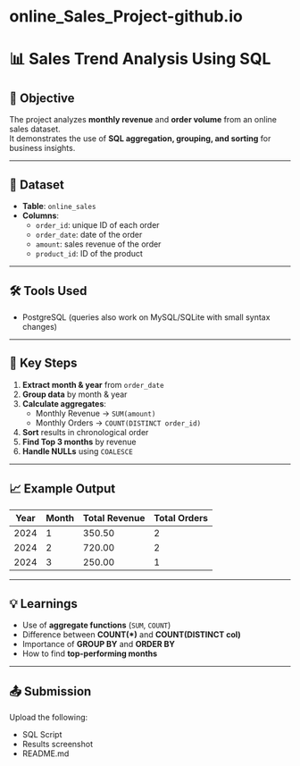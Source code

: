 # online_Sales_Project-github.io



# 📊 Sales Trend Analysis Using SQL

## 🎯 Objective
The project analyzes **monthly revenue** and **order volume** from an online sales dataset.  
It demonstrates the use of **SQL aggregation, grouping, and sorting** for business insights.

---

## 📂 Dataset
- **Table**: `online_sales`
- **Columns**:
  - `order_id`: unique ID of each order
  - `order_date`: date of the order
  - `amount`: sales revenue of the order
  - `product_id`: ID of the product

---

## 🛠 Tools Used
- PostgreSQL (queries also work on MySQL/SQLite with small syntax changes)

---

## 📌 Key Steps
1. **Extract month & year** from `order_date`
2. **Group data** by month & year
3. **Calculate aggregates**:
   - Monthly Revenue → `SUM(amount)`
   - Monthly Orders → `COUNT(DISTINCT order_id)`
4. **Sort** results in chronological order
5. **Find Top 3 months** by revenue
6. **Handle NULLs** using `COALESCE`

---

## 📈 Example Output

| Year | Month | Total Revenue | Total Orders |
|------|-------|---------------|--------------|
| 2024 | 1     | 350.50        | 2            |
| 2024 | 2     | 720.00        | 2            |
| 2024 | 3     | 250.00        | 1            |

---

## 💡 Learnings
- Use of **aggregate functions** (`SUM`, `COUNT`)  
- Difference between **COUNT(*)** and **COUNT(DISTINCT col)**  
- Importance of **GROUP BY** and **ORDER BY**  
- How to find **top-performing months**  

---

## 📤 Submission
Upload the following:
- SQL Script
- Results screenshot
- README.md
